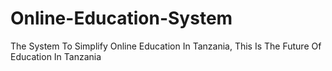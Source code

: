 # Online-Education-System
The System To Simplify Online Education In Tanzania, This Is The Future Of Education In Tanzania
